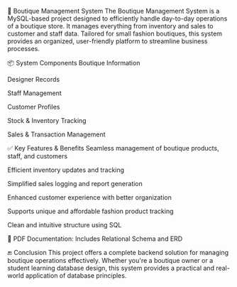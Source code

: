 👗 Boutique Management System 
The Boutique Management System is a MySQL-based project designed to efficiently handle day-to-day operations of a boutique store. It manages everything from inventory and sales to customer and staff data. Tailored for small fashion boutiques, this system provides an organized, user-friendly platform to streamline business processes.

📦 System Components
Boutique Information

Designer Records

Staff Management

Customer Profiles

Stock & Inventory Tracking

Sales & Transaction Management

✅ Key Features & Benefits
Seamless management of boutique products, staff, and customers

Efficient inventory updates and tracking

Simplified sales logging and report generation

Enhanced customer experience with better organization

Supports unique and affordable fashion product tracking

Clean and intuitive structure using SQL

📄 PDF Documentation: Includes Relational Schema and ERD


🔚 Conclusion
This project offers a complete backend solution for managing boutique operations effectively. Whether you're a boutique owner or a student learning database design, this system provides a practical and real-world application of database principles.

